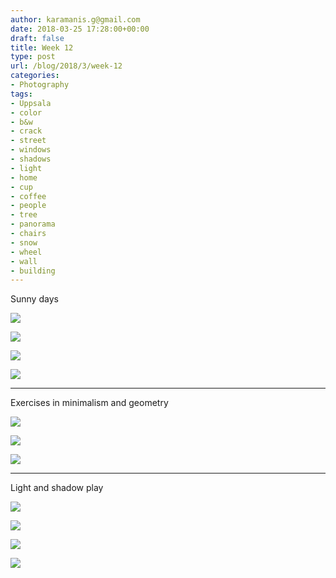 ```yaml
---
author: karamanis.g@gmail.com
date: 2018-03-25 17:28:00+00:00
draft: false
title: Week 12
type: post
url: /blog/2018/3/week-12
categories:
- Photography
tags:
- Uppsala
- color
- b&w
- crack
- street
- windows
- shadows
- light
- home
- cup
- coffee
- people
- tree
- panorama
- chairs
- snow
- wheel
- wall
- building
---
```


Sunny days



  
   ![](/images/2018-03-25-20183week-12/IMG_4938.jpg)

  

  
   ![](/images/2018-03-25-20183week-12/IMG_4942.jpg)

  

  
   ![](/images/2018-03-25-20183week-12/IMG_4978.jpg)

  

  
   ![](/images/2018-03-25-20183week-12/IMG_4989.jpg)

  



* * *

Exercises in minimalism and geometry



  
   ![](/images/2018-03-25-20183week-12/IMG_4941.jpg)

  

  
   ![](/images/2018-03-25-20183week-12/IMG_4983.jpg)

  

  
   ![](/images/2018-03-25-20183week-12/IMG_4962.jpg)

  



* * *

Light and shadow play



  
   ![](/images/2018-03-25-20183week-12/IMG_4943.jpg)

  

  
   ![](/images/2018-03-25-20183week-12/IMG_4970.jpg)

  

  
   ![](/images/2018-03-25-20183week-12/IMG_5044.jpg)

  

  
   ![](/images/2018-03-25-20183week-12/IMG_5045.jpg)

  


